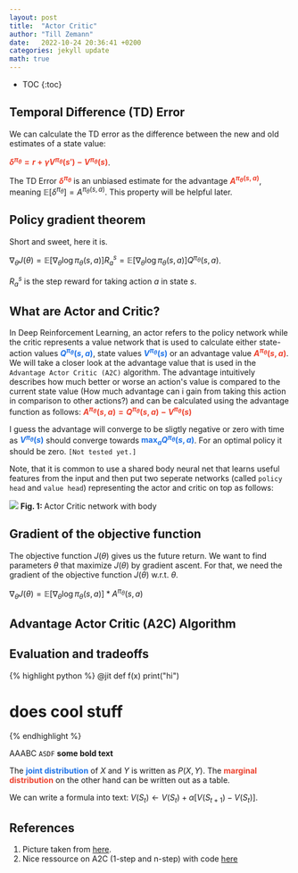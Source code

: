 ```yaml
---
layout: post
title:  "Actor Critic"
author: "Till Zemann"
date:   2022-10-24 20:36:41 +0200
categories: jekyll update
math: true
---
```


* TOC
{:toc}

## Temporal Difference (TD) Error

We can calculate the TD error as the difference between the new and old estimates of a state value:

<strong style="color: #ED412D">$\delta^{\pi_{\theta}} = r + \gamma V^{\pi_{\theta}}(s') - V^{\pi_{\theta}}(s)$</strong>.

The TD Error <strong style="color: #ED412D">$\delta^{\pi_{\theta}}$</strong> is an unbiased estimate for the advantage <strong style="color: #ED412D">$A^{\pi_{\theta}(s,a)}$</strong>, meaning $\mathbb{E}[\delta^{\pi_{\theta}}] = A^{\pi_{\theta}(s,a)}$. This property will be helpful later.


## Policy gradient theorem

Short and sweet, here it is.

$\nabla_{\theta} J(\theta) = \mathbb{E}[\nabla_{\theta} \log \pi_{\theta}(s,a)] R^s_a = \mathbb{E}[\nabla_{\theta} \log \pi_{\theta}(s,a)] Q^{\pi_{\theta}}(s,a)$.

$R^s_a$ is the step reward for taking action $a$ in state $s$.

## What are Actor and Critic?

In Deep Reinforcement Learning, an actor refers to the policy network while the critic represents a value network that is used to calculate either state-action values <strong style="color: #1E72E7">$Q^{\pi_{\theta}}(s,a)$</strong>, state values <strong style="color: #1E72E7">$V^{\pi_{\theta}}(s)$</strong> or an advantage value <strong style="color: #ED412D">$A^{\pi_{\theta}}(s,a)$</strong>. We will take a closer look at the advantage value that is used in the `Advantage Actor Critic (A2C)` algorithm. The advantage intuitively describes how much better or worse an action's value is compared to the current state value (How much advantage can i gain from taking this action in comparison to other actions?) and can be calculated using the advantage function as follows: <strong style="color: #ED412D">$A^{\pi_{\theta}}(s,a) = Q^{\pi_{\theta}}(s,a) - V^{\pi_{\theta}}(s)$</strong>

I guess the advantage will converge to be sligtly negative or zero with time as <strong style="color: #1E72E7">$V^{\pi_{\theta}}(s)$</strong> should converge towards <strong style="color: #1E72E7">$\max_a Q^{\pi_{\theta}}(s,a)$</strong>. For an optimal policy it should be zero. `[Not tested yet.]`


Note, that it is common to use a shared body neural net that learns useful features from the input and then put two seperate networks (called `policy head` and `value head`) representing the actor and critic on top as follows:

<div class="img-block" style="width: 500px;">
    <img src="https://www.datahubbs.com/wp-content/uploads/2018/08/two_headed_network.png"/>
    <span><strong>Fig. 1: </strong>Actor Critic network with body</span>
</div>

## Gradient of the objective function

The objective function $J(\theta)$ gives us the future return. We want to find parameters $\theta$ that maximize $J(\theta)$ by gradient ascent. For that, we need the gradient of the objective function $J(\theta)$ w.r.t. $\theta$.

$\nabla_{\theta} J(\theta) = \mathbb{E}[\nabla_{\theta} \log \pi_{\theta}(s,a)] * A^{\pi_{\theta}}(s,a)$


## Advantage Actor Critic (A2C) Algorithm



## Evaluation and tradeoffs



<!-- Code Box -->
{% highlight python %}
@jit
def f(x)
    print("hi")
# does cool stuff
{% endhighlight %}


<!-- In-Text Citing -->
<!-- 
You can...
- use bullet points
1. use
2. ordered
3. lists


do $X$ math

embed images:
<div class="img-block" style="width: 800px;">
    <img src="/images/lofi_art.png"/>
    <span><strong>Fig 1.1.</strong> Agent and Environment interactions</span>
</div>

refer to links:
[(k-fold) Cross-Validation](https://scikit-learn.org/stable/modules/cross_validation.html)

{% highlight python %}
@jit
def f(x)
    print("hi")
# does cool stuff
{% endhighlight %}
-->


<!-- Ressources -->
[myreference-1]: https://www.youtube.com/watch?v=dQw4w9WgXcQ

<!-- Normal Text and Highlights -->
AAABC `ASDF` __some bold text__

<!-- Text with Colors -->
The <strong style="color: #1E72E7">joint distribution</strong> of $X$ and $Y$ is written as $P(X, Y)$.
The <strong style="color: #ED412D">marginal distribution</strong> on the other hand can be written out as a table.

<!-- Math Text -->
We can write a formula into text: $V(S_t) \gets V(S_t) + \alpha [ V(S_{t+1}) - V(S_t) ]$.


## References
1. Picture taken from [here][datahubbs-pic-link].
2. Nice ressource on A2C (1-step and n-step) with code [here][datahubbs-a2c]

<!-- Ressources -->
[datahubbs-pic-link]: https://www.datahubbs.com/two-headed-a2c-network-in-pytorch/
[datahubbs-a2c]: https://www.datahubbs.com/policy-gradients-and-advantage-actor-critic/